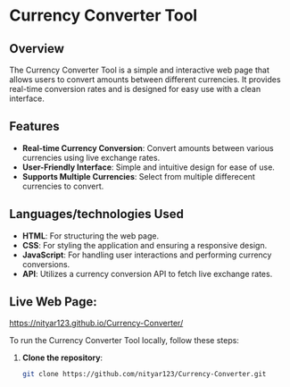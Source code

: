 # Currency Converter Tool

## Overview

The Currency Converter Tool is a simple and interactive web page that allows users to convert amounts between different currencies. It provides real-time conversion rates and is designed for easy use with a clean interface.

## Features

- **Real-time Currency Conversion**: Convert amounts between various currencies using live exchange rates.
- **User-Friendly Interface**: Simple and intuitive design for ease of use.
- **Supports Multiple Currencies**: Select from multiple differecent currencies to convert.

## Languages/technologies Used

- **HTML**: For structuring the web page.
- **CSS**: For styling the application and ensuring a responsive design.
- **JavaScript**: For handling user interactions and performing currency conversions.
- **API**: Utilizes a currency conversion API to fetch live exchange rates.

## Live Web Page:
https://nityar123.github.io/Currency-Converter/

To run the Currency Converter Tool locally, follow these steps:

1. **Clone the repository**:
   ```bash
   git clone https://github.com/nityar123/Currency-Converter.git
